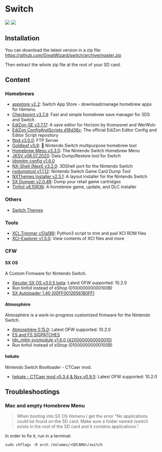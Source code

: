 # Switch

![](https://img.shields.io/badge/switch-sx--os-red.svg)
![](https://img.shields.io/badge/switch-sdfiles-orange.svg)

## Installation

You can download the latest version in a zip file: https://github.com/GreatWizard/switch/archive/master.zip

Then extract the whole zip file at the root of your SD card.

## Content

### Homebrews

- [appstore v2.2](https://github.com/vgmoose/appstorenx): Switch App Store - download/manage homebrew apps for hbmenu
- [Checkpoint v3.7.4](https://github.com/BernardoGiordano/Checkpoint): Fast and simple homebrew save manager for 3DS and Switch
- [EdiZon-SE v3.7.17](https://github.com/tomvita/EdiZon-SE): A save editor for Horizon by thomasnet and WerWolv
- [EdiZon ConfigAndScripts d16d36c](https://github.com/WerWolv98/EdiZon_ConfigsAndScripts): The official EdiZon Editor Config and Editor Script repository
- [ftpd v3.0.0](https://github.com/mtheall/ftpd): FTP Server
- [Goldleaf v0.8](https://github.com/XorTroll/Goldleaf): 🍂 Nintendo Switch multipurpose homebrew tool
- [Homebrew Menu v3.3.0](https://github.com/switchbrew/nx-hbmenu): The Nintendo Switch Homebrew Menu
- [JKSV v06.07.2020](https://github.com/J-D-K/JKSV): Data Dump/Restore tool for Switch
- [ldnmitm config v1.6.0](https://github.com/spacemeowx2/ldn_mitm)
- [NX-Shell (Next) v3.2.0](https://github.com/joel16/NX-Shell): 3DShell port for the Nintendo Switch
- [nxdumptool v1.1.12](https://github.com/DarkMatterCore/gcdumptool): Nintendo Switch Game Card Dump Tool
- [NXThemes Installer v2.5.1](https://github.com/exelix11/SwitchThemeInjector): A layout installer for the Nintendo Switch
- [SX Dumper v2.0.4R](https://sx.xecuter.com): Dump your retail game cartridges
- [Tinfoil v8.10R36](http://tinfoil.io): A homebrew game, update, and DLC installer

### Others

- [Switch Themes](https://suchmememanyskill.github.io/Themes/Switch_Themes/)

### Tools

- [XCI_Trimmer c51a186](https://github.com/AnalogMan151/XCI_Trimmer): Python3 script to trim and pad XCI ROM files
- [XCI-Explorer v1.5.0](https://github.com/StudentBlake/XCI-Explorer): View contents of XCI files and more

### CFW

#### SX OS

A Custom Firmware for Nintendo Switch.

- [Xecuter SX OS v3.0.5 beta](https://sx.xecuter.com/): Latest OFW supported: 10.2.0
- Run tinfoil instead of eShop (010000000000100B)
- [SX Autoloader 1.40 (00FF0012656180FF)](https://team-xecuter.com/community/resources/sx-autoloader.25/updates)

#### Atmosphère

Atmosphère is a work-in-progress customized firmware for the Nintendo Switch.

- [Atmosphère 0.15.0](https://github.com/Atmosphere-NX/Atmosphere): Latest OFW supported: 10.2.0
- [ES and FS SIGPATCHES](https://gbatemp.net/threads/sigpatches-for-atmosphere-hekate-fss0-fusee-secondary-only.571543/)
- [ldn_mitm sysmodule v1.6.0 (4200000000000010)](https://github.com/spacemeowx2/ldn_mitm)
- Run tinfoil instead of eShop (010000000000100B)

#### hekate

Nintendo Switch Bootloader - CTCaer mod.

- [hekate - CTCaer mod v5.3.4 & Nyx v0.9.5](https://github.com/CTCaer/hekate): Latest OFW supported: 10.2.0

## Troubleshootings

### Mac and empty Homebrew Menu

> When booting into SX OS hbmenu I get the error "No applications could be found on the SD card. Make sure a folder named /switch exists in the root of the SD card and it contains applications.".

In order to fix it, run in a terminal:

```
sudo chflags -R arch /Volumes/<SDCARD>/switch
```
